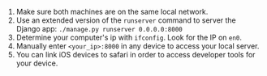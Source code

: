 1. Make sure both machines are on the same local network.
2. Use an extended version of the `runserver` command to server the Django app: `./manage.py runserver 0.0.0.0:8000`
3. Determine your computer's ip with `ifconfig`. Look for the IP on `en0`.
4. Manually enter `<your_ip>:8000` in any device to access your local server.
5. You can link iOS devices to safari in order to access developer tools for your device. 